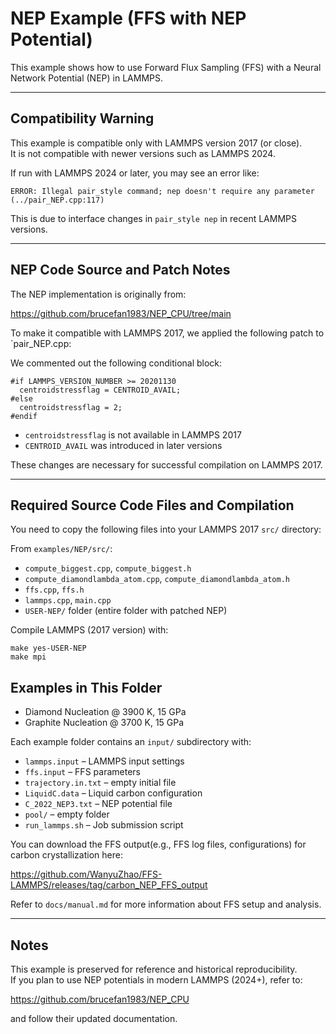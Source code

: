 # NEP Example (FFS with NEP Potential)

This example shows how to use Forward Flux Sampling (FFS) with a Neural Network Potential (NEP) in LAMMPS.

---

## Compatibility Warning

This example is compatible only with LAMMPS version 2017 (or close).  
It is not compatible with newer versions such as LAMMPS 2024.

If run with LAMMPS 2024 or later, you may see an error like:

```
ERROR: Illegal pair_style command; nep doesn't require any parameter (../pair_NEP.cpp:117)
```

This is due to interface changes in `pair_style nep` in recent LAMMPS versions.

---

## NEP Code Source and Patch Notes

The NEP implementation is originally from:

https://github.com/brucefan1983/NEP_CPU/tree/main

To make it compatible with LAMMPS 2017, we applied the following patch to `pair_NEP.cpp:

We commented out the following conditional block:

```
#if LAMMPS_VERSION_NUMBER >= 20201130
  centroidstressflag = CENTROID_AVAIL;
#else
  centroidstressflag = 2;
#endif
```

- `centroidstressflag` is not available in LAMMPS 2017
- `CENTROID_AVAIL` was introduced in later versions


These changes are necessary for successful compilation on LAMMPS 2017.

---

## Required Source Code Files and Compilation

You need to copy the following files into your LAMMPS 2017 `src/` directory:

From `examples/NEP/src/`:

- `compute_biggest.cpp`, `compute_biggest.h`
- `compute_diamondlambda_atom.cpp`, `compute_diamondlambda_atom.h`
- `ffs.cpp`, `ffs.h`
- `lammps.cpp`, `main.cpp`
- `USER-NEP/` folder (entire folder with patched NEP)


Compile LAMMPS (2017 version) with:

```
make yes-USER-NEP
make mpi
```


## Examples in This Folder


- Diamond Nucleation @ 3900 K, 15 GPa
- Graphite Nucleation @ 3700 K, 15 GPa

Each example folder contains an `input/` subdirectory with:
- `lammps.input` – LAMMPS input settings
- `ffs.input` – FFS parameters
- `trajectory.in.txt` – empty initial file
- `LiquidC.data` – Liquid carbon configuration
- `C_2022_NEP3.txt` – NEP potential file
- `pool/` – empty folder
- `run_lammps.sh` – Job submission script


You can download the FFS output(e.g., FFS log files, configurations) for carbon crystallization here:

https://github.com/WanyuZhao/FFS-LAMMPS/releases/tag/carbon_NEP_FFS_output


Refer to `docs/manual.md` for more information about FFS setup and analysis.

---

## Notes

This example is preserved for reference and historical reproducibility.  
If you plan to use NEP potentials in modern LAMMPS (2024+), refer to:

https://github.com/brucefan1983/NEP_CPU

and follow their updated documentation.
